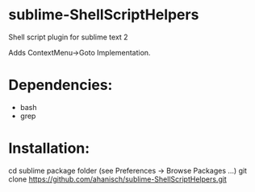 sublime-ShellScriptHelpers
==========================

Shell script plugin for sublime text 2

Adds ContextMenu->Goto Implementation.

# Dependencies:
- bash
- grep

# Installation:

  cd sublime package folder (see Preferences -> Browse Packages ...)
  git clone https://github.com/ahanisch/sublime-ShellScriptHelpers.git
